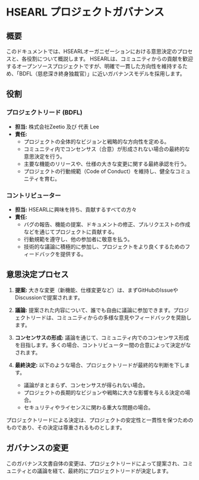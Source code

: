 # HSEARL プロジェクトガバナンス

## 概要

このドキュメントでは、HSEARLオーガニゼーションにおける意思決定のプロセスと、各役割について概説します。
HSEARLは、コミュニティからの貢献を歓迎するオープンソースプロジェクトですが、明確で一貫した方向性を維持するため、「BDFL（慈悲深き終身独裁官）」に近いガバナンスモデルを採用します。

## 役割

### プロジェクトリード (BDFL)

* **担当:** 株式会社Zeetio 及び 代表 Lee
* **責任:**
    * プロジェクトの全体的なビジョンと戦略的な方向性を定める。
    * コミュニティ内でコンセンサス（合意）が形成されない場合の最終的な意思決定を行う。
    * 主要な機能のリリースや、仕様の大きな変更に関する最終承認を行う。
    * プロジェクトの行動規範（Code of Conduct）を維持し、健全なコミュニティを育む。

### コントリビューター

* **担当:** HSEARLに興味を持ち、貢献するすべての方々
* **責任:**
    * バグの報告、機能の提案、ドキュメントの修正、プルリクエストの作成などを通じてプロジェクトに貢献する。
    * 行動規範を遵守し、他の参加者に敬意を払う。
    * 技術的な議論に積極的に参加し、プロジェクトをより良くするためのフィードバックを提供する。

## 意思決定プロセス

1.  **提案:**
    大きな変更（新機能、仕様変更など）は、まずGitHubのIssueやDiscussionで提案されます。

2.  **議論:**
    提案された内容について、誰でも自由に議論に参加できます。プロジェクトリードは、コミュニティからの多様な意見やフィードバックを奨励します。

3.  **コンセンサスの形成:**
    議論を通じて、コミュニティ内でのコンセンサス形成を目指します。多くの場合、コントリビューター間の合意によって決定がなされます。

4.  **最終決定:**
    以下のような場合、プロジェクトリードが最終的な判断を下します。
    * 議論がまとまらず、コンセンサスが得られない場合。
    * プロジェクトの長期的なビジョンや戦略に大きな影響を与える決定の場合。
    * セキュリティやライセンスに関わる重大な問題の場合。

プロジェクトリードによる決定は、プロジェクトの安定性と一貫性を保つためのものであり、その決定は尊重されるものとします。

## ガバナンスの変更

このガバナンス文書自体の変更は、プロジェクトリードによって提案され、コミュニティとの議論を経て、最終的にプロジェクトリードが決定します。
